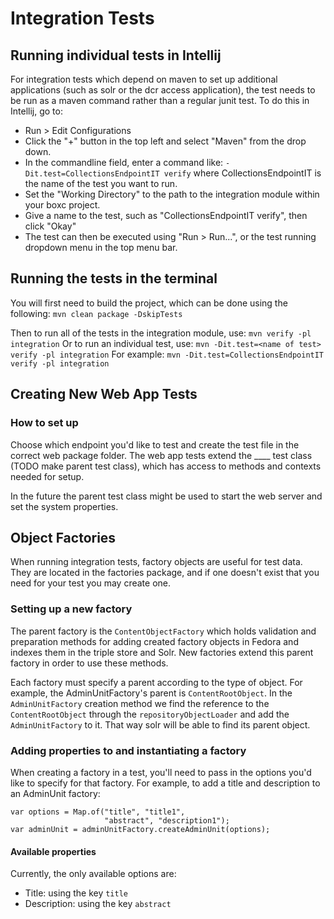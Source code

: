 # Integration Tests

## Running individual tests in Intellij
For integration tests which depend on maven to set up additional applications (such as solr or the dcr access
application), the test needs to be run as a maven command rather than a regular junit test. To do this in Intellij,
go to:

* Run > Edit Configurations
* Click the "+" button in the top left and select "Maven" from the drop down.
* In the commandline field, enter a command like: `-Dit.test=CollectionsEndpointIT verify` where CollectionsEndpointIT is the name of the test you want to run.
* Set the "Working Directory" to the path to the integration module within your boxc project.
* Give a name to the test, such as "CollectionsEndpointIT verify", then click "Okay"
* The test can then be executed using "Run > Run...", or the test running dropdown menu in the top menu bar.

## Running the tests in the terminal
You will first need to build the project, which can be done using the following:
`mvn clean package -DskipTests`

Then to run all of the tests in the integration module, use:
`mvn verify -pl integration`
Or to run an individual test, use:
`mvn -Dit.test=<name of test> verify -pl integration`
For example:
`mvn -Dit.test=CollectionsEndpointIT verify -pl integration`

## Creating New Web App Tests
### How to set up 
Choose which endpoint you'd like to test and create the test file in the correct web package
folder. The web app tests extend the ____ test class (TODO make parent test class), which has access to 
methods and contexts needed for setup. 

In the future the parent test class might be used to start the web server and set the system properties.

## Object Factories
When running integration tests, factory objects are useful for test data. They are located
in the factories package, and if one doesn't exist that you need for your test you may create one.

### Setting up a new factory
The parent factory is the `ContentObjectFactory` which holds validation and preparation
methods for adding created factory objects in Fedora and indexes them in the triple store
and Solr. New factories extend this parent factory in order to use these methods.

Each factory must specify a parent according to the type of object. For example, the 
AdminUnitFactory's parent is `ContentRootObject`. In the `AdminUnitFactory` creation method we find the 
reference to the `ContentRootObject` through the `repositoryObjectLoader` and add the 
`AdminUnitFactory` to it. That way solr will be able to find its parent object.

### Adding properties to and instantiating a factory
When creating a factory in a test, you'll need to pass in the options you'd like to specify 
for that factory. For example, to add a title and description to an AdminUnit factory:

```
var options = Map.of("title", "title1",
                     "abstract", "description1");
var adminUnit = adminUnitFactory.createAdminUnit(options);
```

#### Available properties
Currently, the only available options are:
- Title: using the key `title`
- Description: using the key `abstract`
